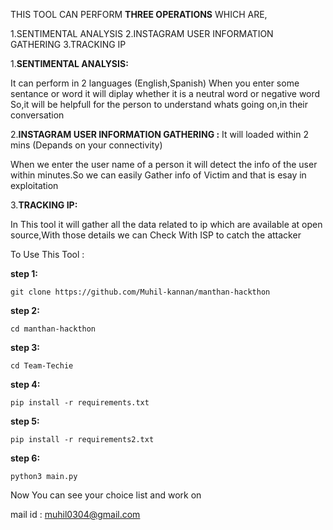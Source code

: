 THIS TOOL CAN PERFORM **THREE OPERATIONS** 
WHICH ARE,

1.SENTIMENTAL ANALYSIS
2.INSTAGRAM USER INFORMATION  GATHERING 
3.TRACKING IP 

1.**SENTIMENTAL ANALYSIS:**

It can perform in 2 languages (English,Spanish)
When you enter some sentance or word it will diplay whether it is a
neutral word or negative word 
	So,it will be helpfull for the person to understand whats
going on,in their conversation 


2.**INSTAGRAM USER INFORMATION  GATHERING :**
It will loaded within 2 mins (Depands on your connectivity)

   When we enter the user name of a person it will detect the info of 
the user within minutes.So we can easily Gather info of Victim and 
that is esay in exploitation

3.**TRACKING IP:**

In This tool it will gather all the data related to ip which
are available at open source,With those details we can Check With ISP
to catch the attacker

To Use This Tool :

**step 1:**

	git clone https://github.com/Muhil-kannan/manthan-hackthon
	
**step 2:**

	cd manthan-hackthon
**step 3:**

	cd Team-Techie
**step 4:**

	pip install -r requirements.txt
**step 5:**

	pip install -r requirements2.txt	
**step 6:**

	python3 main.py
	
Now You can see your choice list and work on 

mail id : muhil0304@gmail.com
	
